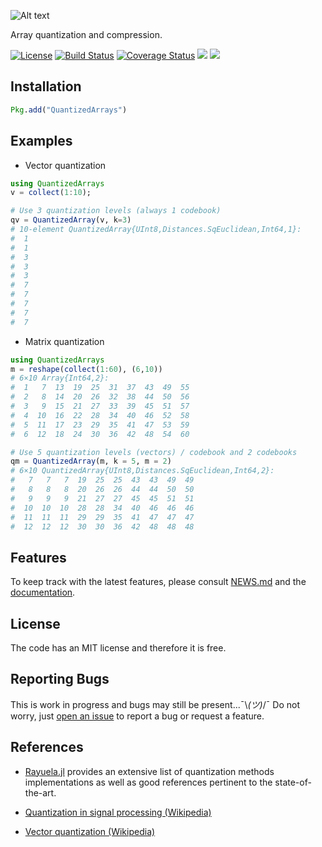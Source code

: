 ![Alt text](https://github.com/zgornel/QuantizedArrays.jl/blob/master/docs/src/assets/logo.png)

Array quantization and compression.

[![License](http://img.shields.io/badge/license-MIT-brightgreen.svg?style=flat)](LICENSE.md)
[![Build Status](https://travis-ci.org/zgornel/QuantizedArrays.jl.svg?branch=master)](https://travis-ci.org/zgornel/QuantizedArrays.jl)
[![Coverage Status](https://coveralls.io/repos/github/zgornel/QuantizedArrays.jl/badge.svg?branch=master)](https://coveralls.io/github/zgornel/QuantizedArrays.jl?branch=master)
[![](https://img.shields.io/badge/docs-stable-blue.svg)](https://zgornel.github.io/QuantizedArrays.jl/stable)
[![](https://img.shields.io/badge/docs-dev-blue.svg)](https://zgornel.github.io/QuantizedArrays.jl/dev)


## Installation

```julia
Pkg.add("QuantizedArrays")
```


## Examples
 - Vector quantization
```julia
using QuantizedArrays
v = collect(1:10);

# Use 3 quantization levels (always 1 codebook)
qv = QuantizedArray(v, k=3)
# 10-element QuantizedArray{UInt8,Distances.SqEuclidean,Int64,1}:
#  1
#  1
#  3
#  3
#  3
#  7
#  7
#  7
#  7
#  7
```

 - Matrix quantization
```julia
using QuantizedArrays
m = reshape(collect(1:60), (6,10))
# 6×10 Array{Int64,2}:
#  1   7  13  19  25  31  37  43  49  55
#  2   8  14  20  26  32  38  44  50  56
#  3   9  15  21  27  33  39  45  51  57
#  4  10  16  22  28  34  40  46  52  58
#  5  11  17  23  29  35  41  47  53  59
#  6  12  18  24  30  36  42  48  54  60

# Use 5 quantization levels (vectors) / codebook and 2 codebooks
qm = QuantizedArray(m, k = 5, m = 2)
# 6×10 QuantizedArray{UInt8,Distances.SqEuclidean,Int64,2}:
#   7   7   7  19  25  25  43  43  49  49
#   8   8   8  20  26  26  44  44  50  50
#   9   9   9  21  27  27  45  45  51  51
#  10  10  10  28  28  34  40  46  46  46
#  11  11  11  29  29  35  41  47  47  47
#  12  12  12  30  30  36  42  48  48  48
```

## Features
To keep track with the latest features, please consult [NEWS.md](https://github.com/zgornel/QuantizedArrays.jl/blob/master/NEWS.md) and the [documentation](https://zgornel.github.io/QuantizedArrays.jl/dev).


## License

The code has an MIT license and therefore it is free.


## Reporting Bugs

This is work in progress and bugs may still be present...¯\\_(ツ)_/¯ Do not worry, just [open an issue](https://github.com/zgornel/QuantizedArrays.jl/issues/new) to report a bug or request a feature.


## References

 - [Rayuela.jl](https://github.com/una-dinosauria/Rayuela.jl) provides an extensive list of quantization methods implementations as well as good references pertinent to the state-of-the-art.

 - [Quantization in signal processing (Wikipedia)](https://en.wikipedia.org/wiki/Quantization_(signal_processing))

 - [Vector quantization (Wikipedia)](https://en.wikipedia.org/wiki/Vector_quantization)
